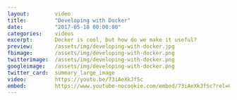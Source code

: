 ```yaml
---
layout:        video
title:         "Developing with Docker"
date:          "2017-05-18 00:00:00"
categories:    videos
excerpt:       Docker is cool, but how do we make it useful?
preview:       /assets/img/developing-with-docker.jpg
fbimage:       /assets/img/developing-with-docker.png
twitterimage:  /assets/img/developing-with-docker.png
googleimage:   /assets/img/developing-with-docker.png
twitter_card:  summary_large_image
video:         https://youtu.be/73iAeXkJfSc
embed:         https://www.youtube-nocookie.com/embed/73iAeXkJfSc?rel=0
---
```

